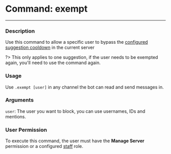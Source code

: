 # Command: exempt
---
### Description
Use this command to allow a specific user to bypass the [configured suggestion cooldown](/config/cooldown.md) in the current server

?> This only applies to one suggestion, if the user needs to be exempted again, you'll need to use the command again.

### Usage
Use `.exempt [user]` in any channel the bot can read and send messages in.

### Arguments
`user`: The user you want to block, you can use usernames, IDs and mentions.

### User Permission
To execute this command, the user must have the **Manage Server** permission or a configured [staff](/config/staffroles.md) role.
